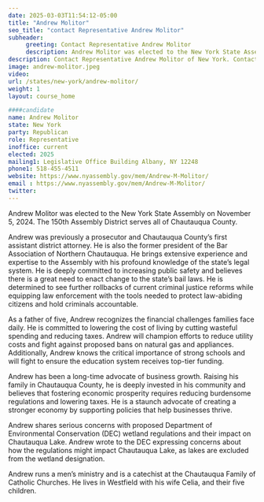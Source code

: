 ```yaml
---
date: 2025-03-03T11:54:12-05:00
title: "Andrew Molitor"
seo_title: "contact Representative Andrew Molitor"
subheader:
     greeting: Contact Representative Andrew Molitor
     description: Andrew Molitor was elected to the New York State Assembly on November 5, 2024. The 150th Assembly District serves all of Chautauqua County. He assumed office on January 1, 2025, and his current term is set to end on January 1, 2027.
description: Contact Representative Andrew Molitor of New York. Contact information for Andrew Molitor includes email address, phone number, and mailing address.
image: andrew-molitor.jpeg
video:
url: /states/new-york/andrew-molitor/
weight: 1
layout: course_home

####candidate
name: Andrew Molitor
state: New York
party: Republican
role: Representative
inoffice: current
elected: 2025
mailing1: Legislative Office Building Albany, NY 12248
phone1: 518-455-4511
website: https://www.nyassembly.gov/mem/Andrew-M-Molitor/
email : https://www.nyassembly.gov/mem/Andrew-M-Molitor/
twitter: 
---
```

Andrew Molitor was elected to the New York State Assembly on November 5, 2024. The 150th Assembly District serves all of Chautauqua County.

Andrew was previously a prosecutor and Chautauqua County’s first assistant district attorney. He is also the former president of the Bar Association of Northern Chautauqua. He brings extensive experience and expertise to the Assembly with his profound knowledge of the state’s legal system. He is deeply committed to increasing public safety and believes there is a great need to enact change to the state’s bail laws. He is determined to see further rollbacks of current criminal justice reforms while equipping law enforcement with the tools needed to protect law-abiding citizens and hold criminals accountable.

As a father of five, Andrew recognizes the financial challenges families face daily. He is committed to lowering the cost of living by cutting wasteful spending and reducing taxes. Andrew will champion efforts to reduce utility costs and fight against proposed bans on natural gas and appliances. Additionally, Andrew knows the critical importance of strong schools and will fight to ensure the education system receives top-tier funding.

Andrew has been a long-time advocate of business growth. Raising his family in Chautauqua County, he is deeply invested in his community and believes that fostering economic prosperity requires reducing burdensome regulations and lowering taxes. He is a staunch advocate of creating a stronger economy by supporting policies that help businesses thrive.

Andrew shares serious concerns with proposed Department of Environmental Conservation (DEC) wetland regulations and their impact on Chautauqua Lake. Andrew wrote to the DEC expressing concerns about how the regulations might impact Chautauqua Lake, as lakes are excluded from the wetland designation.

Andrew runs a men’s ministry and is a catechist at the Chautauqua Family of Catholic Churches. He lives in Westfield with his wife Celia, and their five children.
